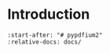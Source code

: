 <!-- SPDX-FileCopyrightText: 2023 geisserml <geisserml@gmail.com> -->
<!-- SPDX-License-Identifier: CC-BY-4.0 -->

<!-- MyST Syntax -->

# Introduction

```{include} ../../README.md
:start-after: "# pypdfium2"
:relative-docs: docs/
```
